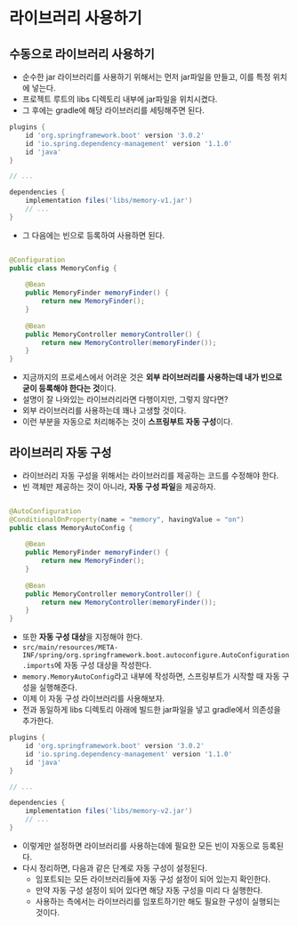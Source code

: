 # 라이브러리 사용하기

## 수동으로 라이브러리 사용하기

- 순수한 jar 라이브러리를 사용하기 위해서는 먼저 jar파일을 만들고, 이를 특정 위치에 넣는다.
- 프로젝트 루트의 libs 디렉토리 내부에 jar파일을 위치시켰다.
- 그 후에는 gradle에 해당 라이브러리를 세팅해주면 된다.

```groovy
plugins {
    id 'org.springframework.boot' version '3.0.2'
    id 'io.spring.dependency-management' version '1.1.0'
    id 'java'
}

// ...

dependencies {
    implementation files('libs/memory-v1.jar')
    // ...
}
```

- 그 다음에는 빈으로 등록하여 사용하면 된다.

```java

@Configuration
public class MemoryConfig {
	
	@Bean
	public MemoryFinder memoryFinder() {
		return new MemoryFinder();
	}
	
	@Bean
	public MemoryController memoryController() {
		return new MemoryController(memoryFinder());
	}
}
```

- 지금까지의 프로세스에서 어려운 것은 **외부 라이브러리를 사용하는데 내가 빈으로 굳이 등록해야 한다는 것**이다.
- 설명이 잘 나와있는 라이브러리라면 다행이지만, 그렇지 않다면?
- 외부 라이브러리를 사용하는데 꽤나 고생할 것이다.
- 이런 부분을 자동으로 처리해주는 것이 **스프링부트 자동 구성**이다.

## 라이브러리 자동 구성

- 라이브러리 자동 구성을 위해서는 라이브러리를 제공하는 코드를 수정해야 한다.
- 빈 객체만 제공하는 것이 아니라, **자동 구성 파일**을 제공하자.

```java

@AutoConfiguration
@ConditionalOnProperty(name = "memory", havingValue = "on")
public class MemoryAutoConfig {
	
	@Bean
	public MemoryFinder memoryFinder() {
		return new MemoryFinder();
	}
	
	@Bean
	public MemoryController memoryController() {
		return new MemoryController(memoryFinder());
	}
}
```

- 또한 **자동 구성 대상**을 지정해야 한다.
- `src/main/resources/META-INF/spring/org.springframework.boot.autoconfigure.AutoConfiguration.imports`에 자동 구성 대상을 작성한다.
- `memory.MemoryAutoConfig`라고 내부에 작성하면, 스프링부트가 시작할 때 자동 구성을 실행해준다.
- 이제 이 자동 구성 라이브러리를 사용해보자.
- 전과 동일하게 libs 디렉토리 아래에 빌드한 jar파일을 넣고 gradle에서 의존성을 추가한다.

```groovy
plugins {
    id 'org.springframework.boot' version '3.0.2'
    id 'io.spring.dependency-management' version '1.1.0'
    id 'java'
}

// ...

dependencies {
    implementation files('libs/memory-v2.jar')
    // ...
}
```

- 이렇게만 설정하면 라이브러리를 사용하는데에 필요한 모든 빈이 자동으로 등록된다.
- 다시 정리하면, 다음과 같은 단계로 자동 구성이 설정된다.
  - 임포트되는 모든 라이브러리들에 자동 구성 설정이 되어 있는지 확인한다.
  - 만약 자동 구성 설정이 되어 있다면 해당 자동 구성을 미리 다 실행한다.
  - 사용하는 측에서는 라이브러리를 임포트하기만 해도 필요한 구성이 실행되는 것이다.
